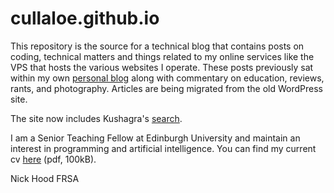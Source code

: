 # cullaloe.github.io

This repository is the source for a technical blog that contains posts on coding, technical matters and things related to my online services like the VPS that hosts the various websites I operate. These posts previously sat within my own [personal blog](https://cullaloe.com) along with commentary on education, reviews, rants, and photography. Articles are being migrated from the old WordPress site.

The site now includes Kushagra's [search](https://github.com/chinchang/super-search).

I am a Senior Teaching Fellow at Edinburgh University and maintain an interest in programming and artificial intelligence. You can find my current cv [here](http://cullaloe.com/cv.pdf) (pdf, 100kB).


Nick Hood FRSA
